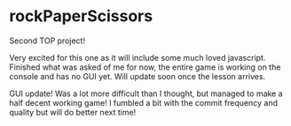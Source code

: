 # rockPaperScissors

Second TOP project!

Very excited for this one as it will include some much loved javascript. 
Finished what was asked of me for now, the entire game is working on the console and has no GUI yet. Will update soon once the lesson arrives. 



GUI update! Was a lot more difficult than I thought, but managed to make a half decent working game! 
I fumbled a bit with the commit frequency and quality but will do better next time!
